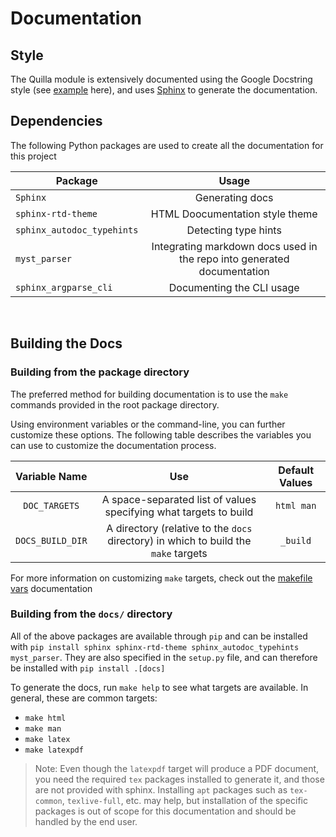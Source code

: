 # Documentation

## Style

The Quilla module is extensively documented using the Google Docstring style (see [example](https://www.sphinx-doc.org/en/master/usage/extensions/example_google.html) here), and uses [Sphinx](https://www.sphinx-doc.org/en/master/index.html) to generate the documentation.

## Dependencies

The following Python packages are used to create all the documentation for this project

| Package                   | Usage                                                                   |
|---------------------------|:-----------------------------------------------------------------------:|
|`Sphinx`                   | Generating docs                                                         |
|`sphinx-rtd-theme`         | HTML Doocumentation style theme                                         |
|`sphinx_autodoc_typehints` | Detecting type hints                                                    |
|`myst_parser`              | Integrating markdown docs used in the repo into generated documentation |
|`sphinx_argparse_cli`      | Documenting the CLI usage                                               |

&nbsp;

## Building the Docs

### Building from the package directory

The preferred method for building documentation is to use the `make` commands provided in the root package directory.

Using environment variables or the command-line, you can further customize these options. The following table describes the variables you can use to customize the documentation process.

| Variable Name | Use | Default Values |
|:-------------:|:---:|:--------:|
| `DOC_TARGETS` | A space-separated list of values specifying what targets to build | `html man`|
| `DOCS_BUILD_DIR` | A directory (relative to the `docs` directory) in which to build the `make` targets | `_build` |

For more information on customizing `make` targets, check out the [makefile vars](makefile_vars.md) documentation

### Building from the `docs/` directory

All of the above packages are available through `pip` and can be installed with `pip install sphinx sphinx-rtd-theme sphinx_autodoc_typehints myst_parser`. They are also specified in the `setup.py` file, and can therefore be installed with `pip install .[docs]`

To generate the docs, run `make help` to see what targets are available. In general, these are common targets:

- `make html`
- `make man`
- `make latex`
- `make latexpdf`

> Note: Even though the `latexpdf` target will produce a PDF document, you need the required `tex` packages installed to generate it, and those are not provided with sphinx. Installing `apt` packages such as `tex-common`, `texlive-full`, etc. may help, but installation of the specific packages is out of scope for this documentation and should be handled by the end user.
